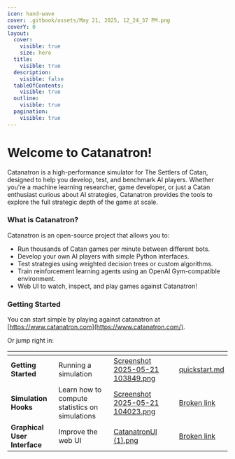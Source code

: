 ```yaml
---
icon: hand-wave
cover: .gitbook/assets/May 21, 2025, 12_24_37 PM.png
coverY: 0
layout:
  cover:
    visible: true
    size: hero
  title:
    visible: true
  description:
    visible: false
  tableOfContents:
    visible: true
  outline:
    visible: true
  pagination:
    visible: true
---
```


# Welcome to Catanatron!

Catanatron is a high-performance simulator for The Settlers of Catan, designed to help you develop, test, and benchmark AI players. Whether you're a machine learning researcher, game developer, or just a Catan enthusiast curious about AI strategies, Catanatron provides the tools to explore the full strategic depth of the game at scale.

### What is Catanatron?

Catanatron is an open-source project that allows you to:

* Run thousands of Catan games per minute between different bots.
* Develop your own AI players with simple Python interfaces.
* Test strategies using weighted decision trees or custom algorithms.
* Train reinforcement learning agents using an OpenAI Gym-compatible environment.
* Web UI to watch, inspect, and play games against Catanatron!

### Getting Started

You can start simple by playing against catanatron at [https://www.catanatron.com](https://www.catanatron.com/).

Or jump right in:

<table data-view="cards"><thead><tr><th></th><th></th><th data-hidden data-card-cover data-type="files"></th><th data-hidden></th><th data-hidden data-card-target data-type="content-ref"></th></tr></thead><tbody><tr><td><strong>Getting Started</strong></td><td>Running a simulation</td><td><a href=".gitbook/assets/Screenshot 2025-05-21 103849.png">Screenshot 2025-05-21 103849.png</a></td><td></td><td><a href="getting-started/quickstart.md">quickstart.md</a></td></tr><tr><td><strong>Simulation Hooks</strong></td><td>Learn how to compute statistics on simulations</td><td><a href=".gitbook/assets/Screenshot 2025-05-21 104023.png">Screenshot 2025-05-21 104023.png</a></td><td></td><td><a href="broken-reference">Broken link</a></td></tr><tr><td><strong>Graphical User Interface</strong></td><td>Improve the web UI</td><td><a href=".gitbook/assets/CatanatronUI (1).png">CatanatronUI (1).png</a></td><td></td><td><a href="broken-reference">Broken link</a></td></tr></tbody></table>
